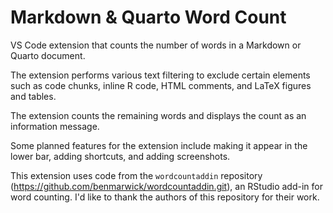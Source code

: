 # Markdown & Quarto Word Count

VS Code extension that counts the number of words in a Markdown or Quarto document.

The extension performs various text filtering to exclude certain elements such as code chunks, inline R code, HTML comments, and LaTeX figures and tables.

The extension counts the remaining words and displays the count as an information message.

Some planned features for the extension include making it appear in the lower bar, adding shortcuts, and adding screenshots.

This extension uses code from the `wordcountaddin` repository (https://github.com/benmarwick/wordcountaddin.git), an RStudio add-in for word counting. I'd like to thank the authors of this repository for their work.
